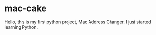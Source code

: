 # mac-cake

Hello, this is my first python project, Mac Address Changer.
I just started learning Python.
